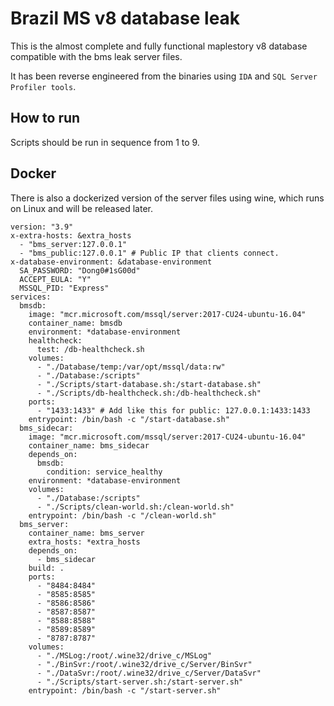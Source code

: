 # Brazil MS v8 database leak

This is the almost complete and fully functional maplestory v8 database compatible with the bms leak server files.

It has been reverse engineered from the binaries using `IDA` and `SQL Server Profiler tools`.

## How to run

Scripts should be run in sequence from 1 to 9.

## Docker

There is also a dockerized version of the server files using wine, which runs on Linux and will be released later.

```
version: "3.9"
x-extra-hosts: &extra_hosts
  - "bms_server:127.0.0.1"
  - "bms_public:127.0.0.1" # Public IP that clients connect.
x-database-environment: &database-environment
  SA_PASSWORD: "Dong0#1sG00d"
  ACCEPT_EULA: "Y"
  MSSQL_PID: "Express"
services:
  bmsdb:
    image: "mcr.microsoft.com/mssql/server:2017-CU24-ubuntu-16.04"
    container_name: bmsdb
    environment: *database-environment
    healthcheck:
      test: /db-healthcheck.sh
    volumes:
      - "./Database/temp:/var/opt/mssql/data:rw"
      - "./Database:/scripts"
      - "./Scripts/start-database.sh:/start-database.sh"
      - "./Scripts/db-healthcheck.sh:/db-healthcheck.sh"
    ports:
      - "1433:1433" # Add like this for public: 127.0.0.1:1433:1433
    entrypoint: /bin/bash -c "/start-database.sh"
  bms_sidecar:
    image: "mcr.microsoft.com/mssql/server:2017-CU24-ubuntu-16.04"
    container_name: bms_sidecar
    depends_on:
      bmsdb:
        condition: service_healthy
    environment: *database-environment
    volumes:
      - "./Database:/scripts"
      - "./Scripts/clean-world.sh:/clean-world.sh"
    entrypoint: /bin/bash -c "/clean-world.sh"
  bms_server:
    container_name: bms_server
    extra_hosts: *extra_hosts
    depends_on:
      - bms_sidecar
    build: .
    ports:
      - "8484:8484"
      - "8585:8585"
      - "8586:8586"
      - "8587:8587"
      - "8588:8588"
      - "8589:8589"
      - "8787:8787"
    volumes:
      - "./MSLog:/root/.wine32/drive_c/MSLog"
      - "./BinSvr:/root/.wine32/drive_c/Server/BinSvr"
      - "./DataSvr:/root/.wine32/drive_c/Server/DataSvr"
      - "./Scripts/start-server.sh:/start-server.sh"
    entrypoint: /bin/bash -c "/start-server.sh"
```
